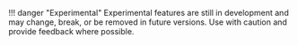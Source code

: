 !!! danger "Experimental"
    Experimental features are still in development and may change, break, or be removed in future versions. Use with caution and provide feedback where possible.
